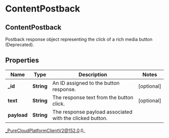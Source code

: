 # ContentPostback

## ContentPostback
Postback response object representing the click of a rich media button (Deprecated).

## Properties

|Name | Type | Description | Notes|
|------------ | ------------- | ------------- | -------------|
| **_id** | **String** | An ID assigned to the button response. | [optional] |
| **text** | **String** | The response text from the button click. | [optional] |
| **payload** | **String** | The response payload associated with the clicked button. | |



_PureCloudPlatformClientV2@152.0.0_
